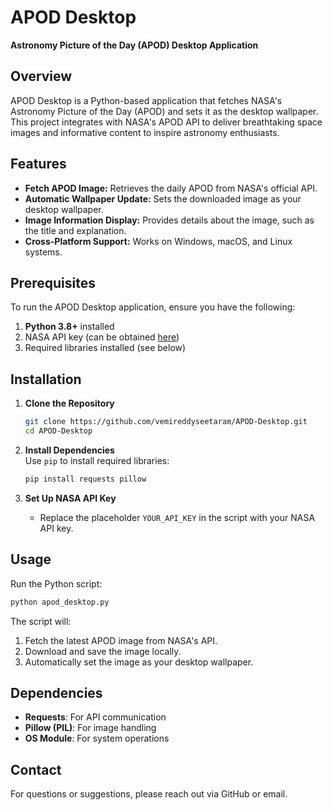# **APOD Desktop**  
**Astronomy Picture of the Day (APOD) Desktop Application**

## **Overview**  
APOD Desktop is a Python-based application that fetches NASA's Astronomy Picture of the Day (APOD) and sets it as the desktop wallpaper. This project integrates with NASA's APOD API to deliver breathtaking space images and informative content to inspire astronomy enthusiasts.


## **Features**  
- **Fetch APOD Image:** Retrieves the daily APOD from NASA's official API.  
- **Automatic Wallpaper Update:** Sets the downloaded image as your desktop wallpaper.  
- **Image Information Display:** Provides details about the image, such as the title and explanation.  
- **Cross-Platform Support:** Works on Windows, macOS, and Linux systems.  

## **Prerequisites**  
To run the APOD Desktop application, ensure you have the following:  

1. **Python 3.8+** installed  
2. NASA API key (can be obtained [here](https://api.nasa.gov/))  
3. Required libraries installed (see below)

## **Installation**  

1. **Clone the Repository**  
   ```bash
   git clone https://github.com/vemireddyseetaram/APOD-Desktop.git
   cd APOD-Desktop
   ```

2. **Install Dependencies**  
   Use `pip` to install required libraries:  
   ```bash
   pip install requests pillow
   ```

3. **Set Up NASA API Key**  
   - Replace the placeholder `YOUR_API_KEY` in the script with your NASA API key.


## **Usage**  

Run the Python script:  
```bash
python apod_desktop.py
```

The script will:  
1. Fetch the latest APOD image from NASA's API.  
2. Download and save the image locally.  
3. Automatically set the image as your desktop wallpaper.  


## **Dependencies**  
- **Requests**: For API communication  
- **Pillow (PIL)**: For image handling  
- **OS Module**: For system operations  


## **Contact**  
For questions or suggestions, please reach out via GitHub or email.  
